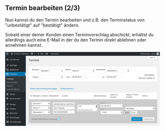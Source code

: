 ## Termin bearbeiten (2/3)

Nun kannst du den Termin bearbeiten und z.B. den Terminstatus von "unbestätigt" auf "bestätigt" ändern.

Sobald einer deiner Kunden einen Terminvorschlag abschickt, erhältst du allerdings auch eine E-Mail in der du den Termin direkt ablehnen oder annehmen kannst.

![Terminbuchung Frontend](./assets/edit_booking_2.jpg)
